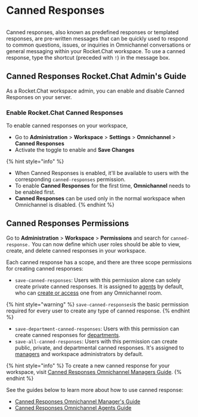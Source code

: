 # Canned Responses

<figure><img src="../../../.gitbook/assets/Premium.svg" alt=""><figcaption></figcaption></figure>

Canned responses, also known as predefined responses or templated responses, are pre-written messages that can be quickly used to respond to common questions, issues, or inquiries in Omnichannel conversations or general messaging within your Rocket.Chat workspace. To use a canned response, type  the shortcut (preceded with `!`) in the message  box.

## Canned Responses Rocket.Chat Admin's Guide

As a Rocket.Chat workspace admin, you can enable and disable Canned Responses on your server.

### Enable Rocket.Chat Canned Responses

To enable canned responses on your workspace,

* Go to **Administration** > **Workspace** > **Settings** > **Omnichannel** > **Canned Responses**
* Activate the toggle to enable and **Save Changes**

{% hint style="info" %}
* When Canned Responses is enabled, it'll be available to users with the corresponding `canned-responses` permission.
* To enable **Canned Responses** for the first time, **Omnichannel** needs to be enabled first.
* **Canned Responses** can be used only in the normal workspace when Omnichannel is disabled.
{% endhint %}

## Canned Responses Permissions

Go to **Administration** > **Workspace** > **Permissions** and search for `canned-response.` You can now define which user roles should be able to view, create, and delete canned responses in your workspace.

Each canned response has a scope, and there are three scope permissions for creating canned responses:

* `save-canned-responses`: Users with this permission alone can solely create private canned responses. It is assigned to [agents](../agents.md) by default, who can [create or access](canned-responses-omnichannel-managers-guide.md#create-canned-response-from-within-a-chatroom) one from any Omnichannel room.

{% hint style="warning" %}
`save-canned-responses`is the basic permission required for every user to create any type of canned response.&#x20;
{% endhint %}

* `save-department-canned-responses`: Users with this permission can create canned responses for [departments](../departments.md).&#x20;
* `save-all-canned-responses`:  Users with this permission can create public, private, and departmental canned responses. It's assigned to [managers](../managers.md) and workspace administrators by default.

{% hint style="info" %}
To create a new canned response for your workspace, visit [Canned Responses Omnichannel Managers Guide](canned-responses-omnichannel-managers-guide.md).
{% endhint %}

See the guides below to learn more about how to use canned response:

* [Canned Responses Omnichannel Manager's Guide](canned-responses-omnichannel-managers-guide.md)
* [Canned Responses Omnichannel Agents Guide](../../omnichannel-agents-guides/omnichannel-conversation.md#canned-responses)
